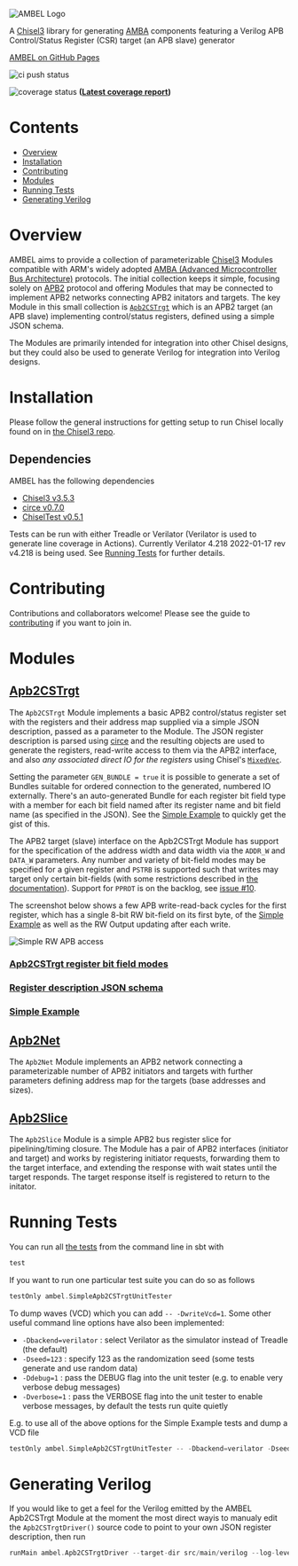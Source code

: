 <!--- 
This is the README.md for the Chisel Lang Chisel3 RTL generator project called Ambel which is an AMBA APB APB2 AXI compnent module
generator with an APB slave "APB slave" APB Control/Status APB Registers Register Map Verilog generator and other AMBA AP2 components 
like an APB bridge network "network on chip" NoC bit field configurable register pipeline slice "register file" open source hardware
VHDL CSR
--->
![AMBEL Logo](docs/AMBEL.png)

A [Chisel3](https://github.com/chipsalliance/chisel3) library for generating [AMBA](https://developer.arm.com/architectures/system-architectures/amba) components featuring a Verilog APB Control/Status Register (CSR) target (an APB slave) generator

[AMBEL on GitHub Pages](https://substate-tech.github.io/ambel/)

![ci push status](https://github.com/substate-tech/ambel/actions/workflows/ci.yaml/badge.svg?event=push)

![coverage status](https://substate-tech.github.io/ambel/badges/coverage.svg) **([Latest coverage report](https://substate-tech.github.io/ambel/coverage/ambel/))**

# Contents
- [Overview](#overview)
- [Installation](#overview)
- [Contributing](#installation)
- [Modules](#modules)
- [Running Tests](#running-tests)
- [Generating Verilog](#generating-verilog)

# Overview
AMBEL aims to provide a collection of parameterizable [Chisel3](https://github.com/chipsalliance/chisel3) Modules compatible with ARM's widely adopted [AMBA (Advanced Microcontroller Bus Architecture)](https://developer.arm.com/architectures/system-architectures/amba) protocols. The initial collection keeps it simple, focusing solely on [APB2](https://developer.arm.com/documentation/ihi0011/a/AMBA-APB) protocol and offering Modules that may be connected to implement APB2 networks connecting APB2 initators and targets. The key Module in this small collection is [`Apb2CSTrgt`](src/main/scala/Apb2CSTrgt.scala) which is an APB2 target (an APB slave) implementing control/status registers, defined using a simple JSON schema.

The Modules are primarily intended for integration into other Chisel designs, but they could also be used to generate Verilog for integration into Verilog designs.

# Installation
Please follow the general instructions for getting setup to run Chisel locally found on in [the Chisel3 repo](https://github.com/chipsalliance/chisel3/blob/master/SETUP.md).

## Dependencies
AMBEL has the following dependencies
- [Chisel3 v3.5.3](https://github.com/chipsalliance/chisel3/releases/tag/v3.5.3)
- [circe v0.7.0](https://github.com/circe/circe/releases/tag/v0.7.0)
- [ChiselTest v0.5.1](https://github.com/ucb-bar/chiseltest/releases/tag/v0.5.1)

Tests can be run with either Treadle or Verilator (Verilator is used to generate line coverage in Actions). Currently Verilator 4.218 2022-01-17 rev v4.218 is being used. See [Running Tests](#Running-Tests) for further details.

# Contributing
Contributions and collaborators welcome! Please see the guide to [contributing](CONTRIBUTING.md) if you want to join in.

# Modules

## [Apb2CSTrgt](src/main/scala/Apb2CSTrgt.scala)
The `Apb2CSTrgt` Module implements a basic APB2 control/status register set with the registers and their address map supplied via a simple JSON description, passed as a parameter to the Module. The JSON register description is parsed using [circe](https://github.com/circe/circe) and the resulting objects are used to generate the registers, read-write access to them via the APB2 interface, and also *any associated direct IO for the registers* using Chisel's [`MixedVec`](https://www.chisel-lang.org/api/latest/chisel3/util/MixedVec.html).

Setting the parameter `GEN_BUNDLE = true` it is possible to generate a set of Bundles suitable for ordered connection to the generated, numbered IO externally. There's an auto-generated Bundle for each register bit field type with a member for each bit field named after its register name and bit field name (as specified in the JSON). See the [Simple Example](docs/simple_example.md) to quickly get the gist of this.

The APB2 target (slave) interface on the Apb2CSTrgt Module has support for the specification of the address width and data width via the `ADDR_W` and `DATA_W` parameters. Any number and variety of bit-field modes may be specified for a given register and `PSTRB` is supported such that writes may target only certain bit-fields (with some restrictions described in [the documentation](https://substate-tech.github.io/ambel/latest/api/ambel/Apb2CSTrgt.html)). Support for `PPROT` is on the backlog, see [issue #10](https://github.com/substate-tech/ambel/issues/10).

The screenshot below shows a few APB write-read-back cycles for the first register, which has a single 8-bit RW bit-field on its first byte, of the [Simple Example](src/main/scala/examples/SimpleApb2CSTrgt.scala) as well as the RW Output updating after each write.

![Simple RW APB access](docs/Simple_RW_APB_access.png)

### [Apb2CSTrgt register bit field modes](docs/register_bit_field_modes.md)
### [Register description JSON schema](docs/register_description_JSON_schema.md)
### [Simple Example](docs/simple_example.md)

## [Apb2Net](src/main/scala/Apb2Net.scala)
The `Apb2Net` Module implements an APB2 network connecting a parameterizable number of APB2 initiators and targets with further parameters defining address map for the  targets (base addresses and sizes). 

## [Apb2Slice](src/main/scala/Apb2Slice.scala)
The `Apb2Slice` Module is a simple APB2 bus register slice for pipelining/timing closure. The Module has a pair of APB2 interfaces (initiator and target) and works by registering initiator requests, forwarding them to the target interface, and extending the response with wait states until the target responds. The target response itself is registered to return to the initator. 

# Running Tests
You can run all [the tests](src/test/scala) from the command line in sbt with
```sbt
test
```
If you want to run one particular test suite you can do so as follows
```sbt
testOnly ambel.SimpleApb2CSTrgtUnitTester
```
To dump waves (VCD) which you can add `-- -DwriteVcd=1`. Some other useful command line options have also been implemented:
- `-Dbackend=verilator` : select Verilator as the simulator instead of Treadle (the default)
- `-Dseed=123` : specify 123 as the randomization seed (some tests generate and use random data)
- `-Ddebug=1` : pass the DEBUG flag into the unit tester (e.g. to enable very verbose debug messages)
- `-Dverbose=1` : pass the VERBOSE flag into the unit tester to enable verbose messages, by default the tests run quite quietly

E.g. to use all of the above options for the Simple Example tests and dump a VCD file
```sbt
testOnly ambel.SimpleApb2CSTrgtUnitTester -- -Dbackend=verilator -Dseed=123 -Ddebug=1 -Dverbose=1 -DwriteVcd=1
```
# Generating Verilog
If you would like to get a feel for the Verilog emitted by the AMBEL Apb2CSTrgt Module at the moment the most direct wayis to manualy edit the `Apb2CSTrgtDriver()` source code to point to your own JSON register description, then run
```sbt
runMain ambel.Apb2CSTrgtDriver --target-dir src/main/verilog --log-level info --log-file Apb2CSTrgtDriver.log
```
